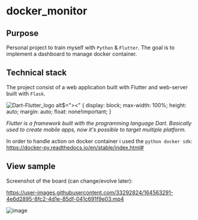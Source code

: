 # docker_monitor

## Purpose
Personal project to train myself with `Python` & `Flutter`.
The goal is to implement a dashboard to manage docker container.

## Technical stack

The project consist of a web application built with Flutter and web-server built with `Flask`.

![Dart-Flutter_logo alt$="><"](https://user-images.githubusercontent.com/33292824/209476256-1b1ebd72-08b8-42d8-bc80-2ad1810cef25.jpg) {
  display: block;
  max-width: 100%;
  height: auto;
  margin: auto;
  float: none!important;
}

*Flutter is a framework built with the programming language Dart. Basically used to create mobile apps, now it's possible to target multiple platform.*


In order to handle action on docker container i used the `python docker sdk`: https://docker-py.readthedocs.io/en/stable/index.html#

## View sample
Screenshot of the board (can change/evolve later):



https://user-images.githubusercontent.com/33292824/164563291-4e6d2895-8fc2-4d1e-85df-041c691f9e03.mp4


![image](https://user-images.githubusercontent.com/33292824/181935982-8df27423-7cc3-4cec-8de6-7cf2f8e0bb51.png)
